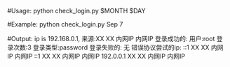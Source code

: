 #Usage: python check_login.py $MONTH $DAY

#Example: python check_login.py Sep 7

#Output:
ip is 192.168.0.1, 来源:XX XX 内网IP 内网IP
    登录成功的:
        用户:root 登录次数:3 登录类型:password
    登录失败的:
    无
错误协议尝试的ip:
     ::1 XX XX 内网IP 内网IP
     ::1 XX XX 内网IP 内网IP
     192.0.0.1 XX XX 内网IP 内网IP
